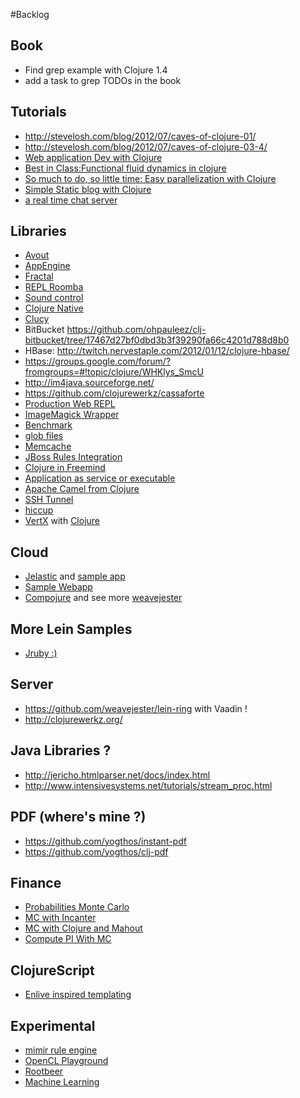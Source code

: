 #Backlog

## Book
* Find grep example with Clojure 1.4
* add a task to grep TODOs in the book

## Tutorials
* http://stevelosh.com/blog/2012/07/caves-of-clojure-01/
* http://stevelosh.com/blog/2012/07/caves-of-clojure-03-4/
* [Web application Dev with Clojure](http://www.vijaykiran.com/2012/01/17/web-application-development-with-clojure-part-2/)
* [Best in Class:Functional fluid dynamics in clojure](http://www.bestinclass.dk/index.clj/2010/03/functional-fluid-dynamics-in-clojure.html)
* [So much to do, so little time: Easy parallelization with Clojure](http://blog.rguha.net/?p=153)
* [Simple Static blog with Clojure](http://thegeez.net/2012/03/15/static_blog_on_github_with_enlive.html)
* [a real time chat server](http://alexkehayias.tumblr.com/post/28783286946/a-simple-real-time-chat-server-using-clojure-and-aleph)

## Libraries
* [Avout](https://github.com/AlexBaranosky/avout)
* [AppEngine](https://github.com/gcv/appengine-magic)
* [Fractal](http://clojurefun.wordpress.com/2012/08/30/mandelbrot-fractals/)
* [REPL Roomba](http://gigasquidsoftware.com/wordpress/?p=450)
* [Sound control](http://opensoundcontrol.org/implementation/osc-clj-clojure-osc-library)
* [Clojure Native](https://github.com/bagucode/clj-native)
* [Clucy](https://github.com/weavejester/clucy) 
* BitBucket https://github.com/ohpauleez/clj-bitbucket/tree/17467d27bf0dbd3b3f39290fa66c4201d788d8b0
* HBase: http://twitch.nervestaple.com/2012/01/12/clojure-hbase/
* https://groups.google.com/forum/?fromgroups=#!topic/clojure/WHKlys_SmcU
* http://im4java.sourceforge.net/
* https://github.com/clojurewerkz/cassaforte
* [Production Web REPL](http://java.dzone.com/articles/clojure-production-web-repl)
* [ImageMagick Wrapper](https://github.com/neatonk/im4clj)
* [Benchmark](https://github.com/neatonk/criterium)
* [glob files](https://github.com/neatonk/clj-glob)
* [Memcache](http://clojurememcached.info/articles/getting_started.html)
* [JBoss Rules Integration](http://www.gettingcirrius.com/2010/12/using-jboss-rules-drools-in-clojure.html)
* [Clojure in Freemind](http://freemind.sourceforge.net/wiki/index.php/Plugins)
* [Application as service or executable](http://wrapper.tanukisoftware.com/doc/english/integrate.html#method1)
* [Apache Camel from Clojure](https://github.com/denlab/apache-camel-clojure)
* [SSH Tunnel](https://github.com/trampoline/clj-ssh-tunnel)
* [hiccup](https://github.com/weavejester/hiccup)
* [VertX](https://github.com/vert-x/vert.x) with [Clojure](https://gist.github.com/1578718)

## Cloud
* [Jelastic](http://jelastic.com/ja/docs/clojure) and [sample app](https://github.com/cemerick/clojure-web-deploy-conj)
* [Sample Webapp](https://github.com/thurn/ackbar)
* [Compojure](https://github.com/weavejester/compojure) and see more [weavejester](https://github.com/weavejester)

## More Lein Samples
* [Jruby :)](https://github.com/jkutner/lein-jruby)

## Server
* https://github.com/weavejester/lein-ring with Vaadin !
* http://clojurewerkz.org/

## Java Libraries ?
* http://jericho.htmlparser.net/docs/index.html
* http://www.intensivesystems.net/tutorials/stream_proc.html

## PDF (where's mine ?)
* https://github.com/yogthos/instant-pdf
* https://github.com/yogthos/clj-pdf

## Finance
* [Probabilities Monte Carlo](http://richhickey.github.com/clojure-contrib/probabilities.monte-carlo-api.html)
* [MC with Incanter](http://data-sorcery.org/category/monte-carlo-simulation/)
* [MC with Clojure and Mahout](http://antoniogarrote.wordpress.com/2011/06/26/monte-carlo-integration-with-clojure-and-mahout/)
* [Compute PI With MC](http://alecbenzer.blogspot.jp/2010/07/computing-pi-with-monte-carlo-in.html)


## ClojureScript
* [Enlive inspired templating](https://github.com/ckirkendall/enfocus)

## Experimental
* [mimir rule engine](https://github.com/hraberg/mimir)
* [OpenCL Playground](https://github.com/hraberg/sleipnir)
* [Rootbeer](https://github.com/pcpratts/rootbeer1)
* [Machine Learning](https://github.com/sids/nerchuko)
